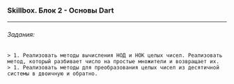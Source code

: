 ### Skillbox. Блок 2 - Основы Dart ###
---
###### Задания: ######
    > 1. Реализовать методы вычисления НОД и НОК целых чисел. Реализовать метод, который разбивает число на простые множители и возвращает их.
    > 1. Реализовать методы для преобразования целых чисел из десятичной системы в двоичную и обратно.